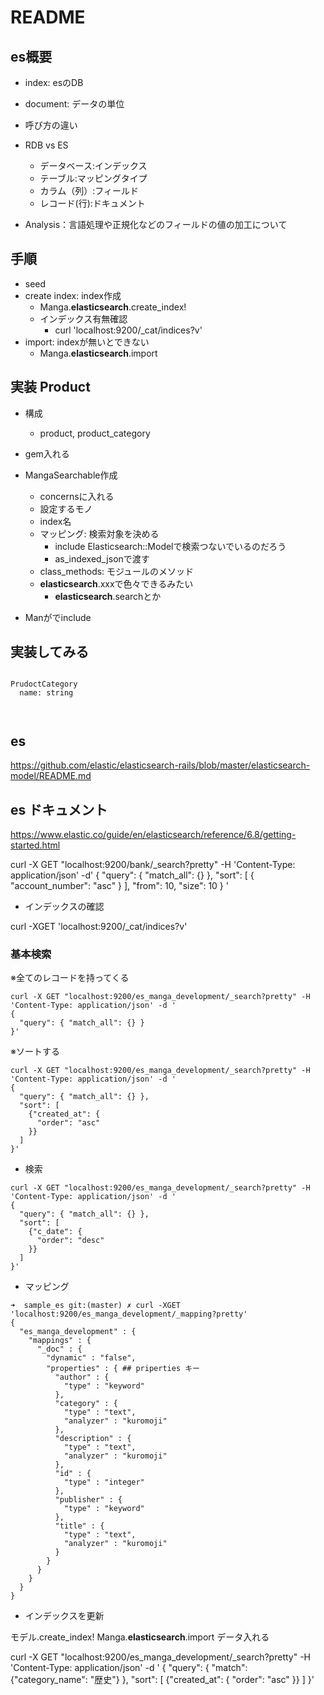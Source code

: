 # README

## es概要

- index: esのDB
- document: データの単位

- 呼び方の違い

- RDB vs ES
  - データベース:インデックス
  - テーブル:マッピングタイプ
  - カラム（列）:フィールド
  - レコード(行):ドキュメント

- Analysis：言語処理や正規化などのフィールドの値の加工について

## 手順

- seed
- create index: index作成
  -  Manga.__elasticsearch__.create_index!
  - インデックス有無確認
    - curl 'localhost:9200/_cat/indices?v'
- import: indexが無いとできない
  - Manga.__elasticsearch__.import

## 実装 Product


- 構成
  - product, product_category
- gem入れる
- MangaSearchable作成
  - concernsに入れる
  - 設定するモノ
  - index名
  - マッピング: 検索対象を決める
    - include Elasticsearch::Modelで検索つないでいるのだろう
    - as_indexed_jsonで渡す
  - class_methods: モジュールのメソッド
  - __elasticsearch__.xxxで色々できるみたい
    - __elasticsearch__.searchとか

- Manがでinclude

## 実装してみる

```pluntuml

PrudoctCategory
  name: string



```


## es

https://github.com/elastic/elasticsearch-rails/blob/master/elasticsearch-model/README.md


## es ドキュメント

https://www.elastic.co/guide/en/elasticsearch/reference/6.8/getting-started.html


curl -X GET "localhost:9200/bank/_search?pretty" -H 'Content-Type: application/json' -d'
{
  "query": { "match_all": {} },
  "sort": [
    { "account_number": "asc" }
  ],
  "from": 10,
  "size": 10
}
'

- インデックスの確認

curl -XGET 'localhost:9200/_cat/indices?v'

### 基本検索

※全てのレコードを持ってくる

```
curl -X GET "localhost:9200/es_manga_development/_search?pretty" -H 'Content-Type: application/json' -d '
{
  "query": { "match_all": {} }
}'
```

※ソートする

```
curl -X GET "localhost:9200/es_manga_development/_search?pretty" -H 'Content-Type: application/json' -d '
{
  "query": { "match_all": {} },
  "sort": [
    {"created_at": {
      "order": "asc"
    }}
  ]
}'
```


- 検索

```
curl -X GET "localhost:9200/es_manga_development/_search?pretty" -H 'Content-Type: application/json' -d '
{
  "query": { "match_all": {} },
  "sort": [
    {"c_date": {
      "order": "desc"
    }}
  ]
}'
```





- マッピング

```
➜  sample_es git:(master) ✗ curl -XGET 'localhost:9200/es_manga_development/_mapping?pretty'
{
  "es_manga_development" : {
    "mappings" : {
      "_doc" : {
        "dynamic" : "false",
        "properties" : { ## priperties キー
          "author" : {
            "type" : "keyword"
          },
          "category" : {
            "type" : "text",
            "analyzer" : "kuromoji"
          },
          "description" : {
            "type" : "text",
            "analyzer" : "kuromoji"
          },
          "id" : {
            "type" : "integer"
          },
          "publisher" : {
            "type" : "keyword"
          },
          "title" : {
            "type" : "text",
            "analyzer" : "kuromoji"
          }
        }
      }
    }
  }
}
```

- インデックスを更新

モデル.create_index!
Manga.__elasticsearch__.import データ入れる


curl -X GET "localhost:9200/es_manga_development/_search?pretty" -H 'Content-Type: application/json' -d '
{
  "query": { "match": {"category_name": "歴史"} },
  "sort": [
    {"created_at": {
      "order": "asc"
    }}
  ]
}'